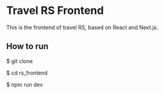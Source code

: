 # Travel RS Frontend

This is the frontend of travel RS, based on React and Next.js.

## How to run

$ git clone

$ cd rs_frontend

$ npm run dev
